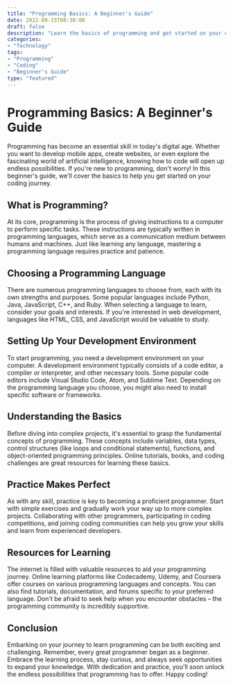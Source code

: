 ```yaml
---
title: "Programming Basics: A Beginner's Guide"
date: 2022-09-15T08:30:00
draft: false
description: "Learn the basics of programming and get started on your coding journey."
categories:
- "Technology"
tags:
- "Programming"
- "Coding"
- "Beginner's Guide"
type: "featured"
---
```


# Programming Basics: A Beginner's Guide

Programming has become an essential skill in today's digital age. Whether you want to develop mobile apps, create websites, or even explore the fascinating world of artificial intelligence, knowing how to code will open up endless possibilities. If you're new to programming, don't worry! In this beginner's guide, we'll cover the basics to help you get started on your coding journey.

## What is Programming?

At its core, programming is the process of giving instructions to a computer to perform specific tasks. These instructions are typically written in programming languages, which serve as a communication medium between humans and machines. Just like learning any language, mastering a programming language requires practice and patience.

## Choosing a Programming Language

There are numerous programming languages to choose from, each with its own strengths and purposes. Some popular languages include Python, Java, JavaScript, C++, and Ruby. When selecting a language to learn, consider your goals and interests. If you're interested in web development, languages like HTML, CSS, and JavaScript would be valuable to study.

## Setting Up Your Development Environment

To start programming, you need a development environment on your computer. A development environment typically consists of a code editor, a compiler or interpreter, and other necessary tools. Some popular code editors include Visual Studio Code, Atom, and Sublime Text. Depending on the programming language you choose, you might also need to install specific software or frameworks.

## Understanding the Basics

Before diving into complex projects, it's essential to grasp the fundamental concepts of programming. These concepts include variables, data types, control structures (like loops and conditional statements), functions, and object-oriented programming principles. Online tutorials, books, and coding challenges are great resources for learning these basics.

## Practice Makes Perfect

As with any skill, practice is key to becoming a proficient programmer. Start with simple exercises and gradually work your way up to more complex projects. Collaborating with other programmers, participating in coding competitions, and joining coding communities can help you grow your skills and learn from experienced developers.

## Resources for Learning

The internet is filled with valuable resources to aid your programming journey. Online learning platforms like Codecademy, Udemy, and Coursera offer courses on various programming languages and concepts. You can also find tutorials, documentation, and forums specific to your preferred language. Don't be afraid to seek help when you encounter obstacles – the programming community is incredibly supportive.

## Conclusion

Embarking on your journey to learn programming can be both exciting and challenging. Remember, every great programmer began as a beginner. Embrace the learning process, stay curious, and always seek opportunities to expand your knowledge. With dedication and practice, you'll soon unlock the endless possibilities that programming has to offer. Happy coding!


